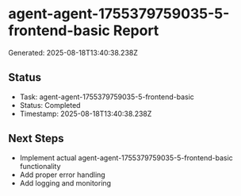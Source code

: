 # agent-agent-1755379759035-5-frontend-basic Report

Generated: 2025-08-18T13:40:38.238Z

## Status
- Task: agent-agent-1755379759035-5-frontend-basic
- Status: Completed
- Timestamp: 2025-08-18T13:40:38.238Z

## Next Steps
- Implement actual agent-agent-1755379759035-5-frontend-basic functionality
- Add proper error handling
- Add logging and monitoring
